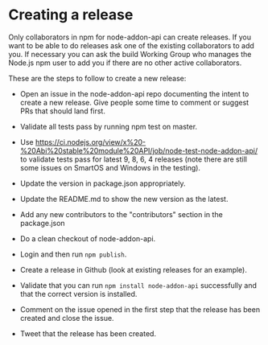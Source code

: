 # Creating a release

Only collaborators in npm for node-addon-api can create releases.
If you want to be able to do releases ask one of the existing
collaborators to add you.  If necessary you can ask the build
Working Group who manages the Node.js npm user to add you if
there are no other active collaborators.

These are the steps to follow to create a new release:

* Open an issue in the node-addon-api repo documenting
  the intent to create a new release.  Give people some
  time to comment or suggest PRs that should land first.

* Validate all tests pass by running npm test on master.

* Use https://ci.nodejs.org/view/x%20-%20Abi%20stable%20module%20API/job/node-test-node-addon-api/
  to validate tests pass for latest 9, 8, 6, 4 releases
  (note there are still some issues on SmartOS and
   Windows in the testing).

* Update the version in package.json appropriately.

* Update the README.md to show the new version as the latest.

* Add any new contributors to the "contributors" section in
  the package.json

* Do a clean checkout of node-addon-api.

* Login and then run `npm publish`.

* Create a release in Github (look at existing releases for an example).

* Validate that you can run `npm install node-addon-api` successfully
  and that the correct version is installed.

* Comment on the issue opened in the first step that the
  release has been created and close the issue.

* Tweet that the release has been created.

